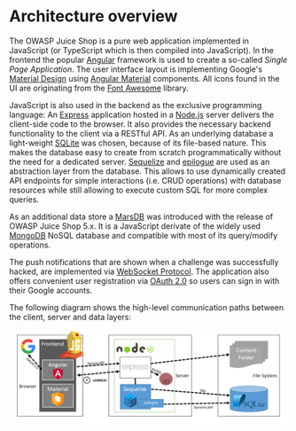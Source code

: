 # Architecture overview

The OWASP Juice Shop is a pure web application implemented in
JavaScript (or TypeScript which is then compiled into JavaScript). In the frontend the popular
[Angular](https://angular.io/) framework is used to create a
so-called _Single Page Application_. The user interface layout is
implementing Google's [Material Design](https://material.io/) using
[Angular Material](https://material.angular.io/) components. All icons
found in the UI are originating from the [Font Awesome](https://fontawesome.com)
library.

JavaScript is also used in the backend as the exclusive programming
language: An [Express](http://expressjs.com) application hosted in a
[Node.js](https://nodejs.org) server delivers the client-side code to
the browser. It also provides the necessary backend functionality to the
client via a RESTful API. As an underlying database a light-weight
[SQLite](https://www.sqlite.org) was chosen, because of its file-based
nature. This makes the database easy to create from scratch
programmatically without the need for a dedicated server.
[Sequelize](http://docs.sequelizejs.com) and
[epilogue](https://github.com/dchester/epilogue) are used as an
abstraction layer from the database. This allows to use dynamically
created API endpoints for simple interactions (i.e. CRUD operations)
with database resources while still allowing to execute custom SQL for
more complex queries.

As an additional data store a [MarsDB](https://github.com/c58/marsdb)
was introduced with the release of OWASP Juice Shop 5.x. It is a
JavaScript derivate of the widely used
[MongoDB](https://www.mongodb.com) NoSQL database and compatible with
most of its query/modify operations.

The push notifications that are shown when a challenge was successfully
hacked, are implemented via
[WebSocket Protocol](https://tools.ietf.org/html/rfc6455). The
application also offers convenient user registration via
[OAuth 2.0](https://oauth.net/2/) so users can sign in with their Google
accounts.

The following diagram shows the high-level communication paths between
the client, server and data layers:

![Architecture overview diagram](img/architecture-diagram.png)
